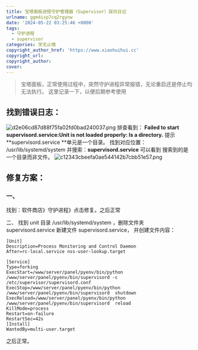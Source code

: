 ```yaml
---
title: 宝塔面板进程守护管理器（Supervisor）踩坑日记
urlname: ggm4isp7cq2rgynw
date: '2024-05-22 03:25:46 +0000'
tags:
  - 守护进程
  - supervisor
categories: 学无止境
copyright_author_href: 'https://www.xiaohuihui.cc'
copyright_url:
copyright_author:
cover:
---
```


> 宝塔面板，正常使用过程中，突然守护进程异常报错，无论重启还是停止均无法执行。
> 这里记录一下，以便后期参考使用

## 找到错误日志：

![d2e06cd87d88f75fa02fd0bad240037.png](https://cdn.nlark.com/yuque/0/2024/png/27022430/1716348561561-38e57629-0f27-4c02-8e74-7b8ea2884690.png#averageHue=%2354514f&clientId=u5e8e42e4-989a-4&from=paste&height=709&id=u28b1112f&originHeight=709&originWidth=1549&originalType=binary∶=1&rotation=0&showTitle=false&size=123584&status=done&style=none&taskId=u287102a5-d45a-4f76-a577-ddf23ecfec6&title=&width=1549)
排查看到：
**Failed to start supervisord.service:Unit is not loaded properly: Is a directory.**
提示 **supervisord.service **单元是一个目录。
找到对应位置：
/usr/lib/systemd/system 并搜索：**supervisord.service**
可以看到 搜索到的是一个目录而非文件。
![c12343cbeefa0ae544142b7cbb51e57.png](https://cdn.nlark.com/yuque/0/2024/png/27022430/1716348991148-de5860cd-b407-4ae8-927b-27eb7e219e99.png#averageHue=%23fafafa&clientId=u5e8e42e4-989a-4&from=paste&height=815&id=u72342fce&originHeight=815&originWidth=1252&originalType=binary∶=1&rotation=0&showTitle=false&size=75986&status=done&style=none&taskId=ue0fe2e79-4c8a-495c-b07a-c17c111c152&title=&width=1252)

## 修复方案：

### 一、

找到：软件商店》守护进程》点击修复。之后正常

二、
找到 unit 目录 /usr/lib/systemd/system ，删除文件夹 supervisord.service 新建文件 supervisord.service，
并创建文件内容：

```shell
[Unit]
Description=Process Monitoring and Control Daemon
After=rc-local.service nss-user-lookup.target

[Service]
Type=forking
ExecStart=/www/server/panel/pyenv/bin/python /www/server/panel/pyenv/bin/supervisord -c /etc/supervisor/supervisord.conf
ExecStop=/www/server/panel/pyenv/bin/python /www/server/panel/pyenv/bin/supervisord  shutdown
ExecReload=/www/server/panel/pyenv/bin/python /www/server/panel/pyenv/bin/supervisord  reload
KillMode=process
Restart=on-failure
RestartSec=42s
[Install]
WantedBy=multi-user.target
```

之后正常。
